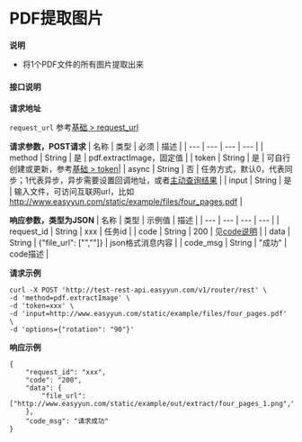 # PDF提取图片

**说明**
- 将1个PDF文件的所有图片提取出来


#### 接口说明

**请求地址**

`request_url` 参考[基础 > request_url](/api/base.html#request-url)

**请求参数，POST请求**
| 名称 | 类型 | 必须 | 描述 |
| --- | --- | --- | --- |
| method | String | 是 | pdf.extractImage，固定值 |
| token | String | 是 | 可自行创建或更新，参考[基础 > token](/api/base.html#token)|
| async | String | 否 | 任务方式，默认0，代表同步；1代表异步，异步需要设置回调地址，或者[主动查询结果](/api/pdf.task-result.html) |
| input | String | 是 | 输入文件，可访问互联网url，比如 http://www.easyyun.com/static/example/files/four_pages.pdf  |



**响应参数，类型为JSON**
| 名称 | 类型 | 示例值 | 描述 |
| --- | --- | --- | --- |
| request_id | String | xxx | 任务id |
| code | String | 200 | 见[code说明](/api/code.html) |
| data | String | {"file_url": ["",""]} | json格式消息内容 |
| code_msg | String | "成功" | code描述 |



**请求示例**
```shell
curl -X POST 'http://test-rest-api.easyyun.com/v1/router/rest' \
-d 'method=pdf.extractImage' \
-d 'token=xxx' \
-d 'input=http://www.easyyun.com/static/example/files/four_pages.pdf' \
-d 'options={"rotation": "90"}'
```

**响应示例**
```shell
{
	"request_id": "xxx",
	"code": "200",
	"data": {
		"file_url": ["http://www.easyyun.com/static/example/out/extract/four_pages_1.png","http://www.easyyun.com/static/example/out/extract/four_pages_2.png","http://www.easyyun.com/static/example/out/extract/four_pages_3.png"]
	},
	"code_msg": "请求成功"
}
```
